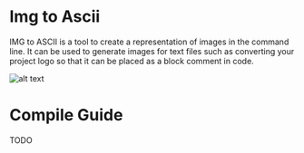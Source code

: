 # Img to Ascii
IMG to ASCII is a tool to create a representation of images in the command line. It can be used to generate images for text files such as converting your project logo so that it can be placed as a block comment in code.

![alt text](https://github.com/AaronGee1/IMG-to-ASCII/tree/master/img/example.png)

# Compile Guide
TODO
